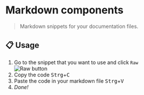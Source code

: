 # Markdown components

> Markdown snippets for your documentation files.

## :clipboard: Usage

1. Go to the snippet that you want to use and click `Raw`  
![Raw button](https://i.imgur.com/QkHqujv.png)
2. Copy the code <kbd>Strg</kbd>+<kbd>C</kbd>
3. Paste the code in your markdown file <kbd>Strg</kbd>+<kbd>V</kbd>
4. _Done!_
